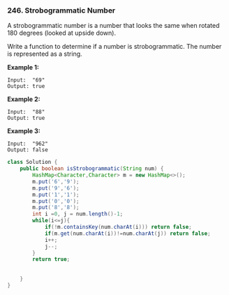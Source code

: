 ### 246. Strobogrammatic Number

A strobogrammatic number is a number that looks the same when rotated 180 degrees (looked at upside down).

Write a function to determine if a number is strobogrammatic. The number is represented as a string.

**Example 1:**

```
Input:  "69"
Output: true
```

**Example 2:**

```
Input:  "88"
Output: true
```

**Example 3:**

```
Input:  "962"
Output: false
```

~~~java
class Solution {
    public boolean isStrobogrammatic(String num) {
        HashMap<Character,Character> m = new HashMap<>();
        m.put('6','9');
        m.put('9','6');
        m.put('1','1');
        m.put('0','0');
        m.put('8','8');
        int i =0, j = num.length()-1;
        while(i<=j){
            if(!m.containsKey(num.charAt(i))) return false;
            if(m.get(num.charAt(i))!=num.charAt(j)) return false;
            i++;
            j--;
        }
        return true;
        
        
    }
}
~~~

